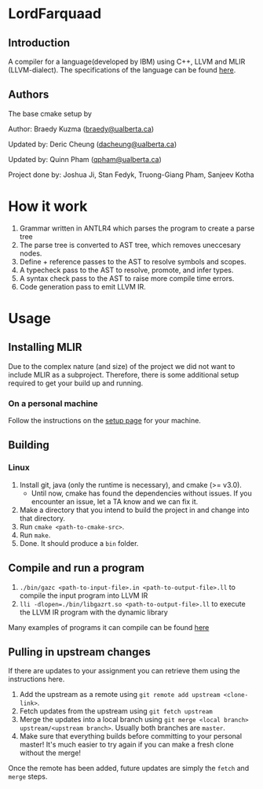 # LordFarquaad
## Introduction
A compiler for a language(developed by IBM) using C++, LLVM and MLIR (LLVM-dialect). The specifications of the language can be found [here](https://cmput415.github.io/415-docs/gazprea/).

## Authors
The base cmake setup by

Author: Braedy Kuzma (braedy@ualberta.ca)  

Updated by: Deric Cheung (dacheung@ualberta.ca)

Updated by: Quinn Pham (qpham@ualberta.ca)

Project done by:    Joshua Ji, Stan Fedyk, Truong-Giang Pham, Sanjeev Kotha
                    
# How it work
  1. Grammar written in ANTLR4 which parses the program to create a parse tree
  2. The parse tree is converted to AST tree, which removes uneccesary nodes.
  3. Define + reference passes to the AST to resolve symbols and scopes.
  4. A typecheck pass to the AST to  resolve, promote, and infer types.
  5. A syntax check pass to the AST to raise more compile time errors.
  6. Code generation pass to emit LLVM IR.


# Usage
## Installing MLIR
Due to the complex nature (and size) of the project we did not want to include
MLIR as a subproject. Therefore, there is some additional setup required to get
your build up and running.

### On a personal machine
Follow the instructions on the
     [setup page](https://cmput415.github.io/415-docs/setup/cs_computers.html)
     for your machine.

## Building
### Linux
  1. Install git, java (only the runtime is necessary), and cmake (>= v3.0).
     - Until now, cmake has found the dependencies without issues. If you
       encounter an issue, let a TA know and we can fix it.
  1. Make a directory that you intend to build the project in and change into
     that directory.
  1. Run `cmake <path-to-cmake-src>`.
  1. Run `make`.
  1. Done.
It should produce a `bin` folder.

## Compile and run a program
  1. `./bin/gazc <path-to-input-file>.in <path-to-output-file>.ll` to compile the input program into LLVM IR
  2.  `lli -dlopen=./bin/libgazrt.so <path-to-output-file>.ll` to execute the LLVM IR program with the dynamic library

Many examples of programs it can compile can be found [here](https://github.com/TruongGiangPham-1/Compiler/tree/master/tests/input/lord-farquaad/COMPETITIVE/Code%20Generation)

## Pulling in upstream changes
If there are updates to your assignment you can retrieve them using the
instructions here.
  1. Add the upstream as a remote using `git remote add upstream <clone-link>`.
  1. Fetch updates from the upstream using `git fetch upstream`
  1. Merge the updates into a local branch using
     `git merge <local branch> upstream/<upstream branch>`. Usually both
     branches are `master`.
  1. Make sure that everything builds before committing to your personal
     master! It's much easier to try again if you can make a fresh clone
     without the merge!

Once the remote has been added, future updates are simply the `fetch` and
`merge` steps.




